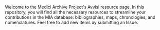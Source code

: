 Welcome to the Medici Archive Project's Avvisi resource page. 
In this repository, you will find all the necessary resources to streamline your contributions in the MIA database: bibliographies, maps, chronologies, and nomenclatures.
Feel free to add new items by submitting an Issue.
